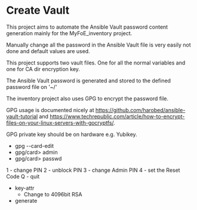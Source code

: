 # Create Vault

This project aims to automate the Ansible Vault password content generation mainly for the MyFoE_inventory project.

Manually change all the password in the Ansible Vault file is very easily not done and default values are used.

This project supports two vault files. One for all the normal variables and one for CA dir encryption key.

The Ansible Vault password is generated and stored to the defined password file on '~/'

The inventory project also uses GPG to encrypt the password file.

GPG usage is documented nicely at https://github.com/harobed/ansible-vault-tutorial and https://www.techrepublic.com/article/how-to-encrypt-files-on-your-linux-servers-with-gocryptfs/.


GPG private key should be on hardware e.g. Yubikey.
* gpg --card-edit
* gpg/card> admin
* gpg/card> passwd

1 - change PIN
2 - unblock PIN
3 - change Admin PIN
4 - set the Reset Code
Q - quit

* key-attr
  * Change to 4096bit RSA
* generate


